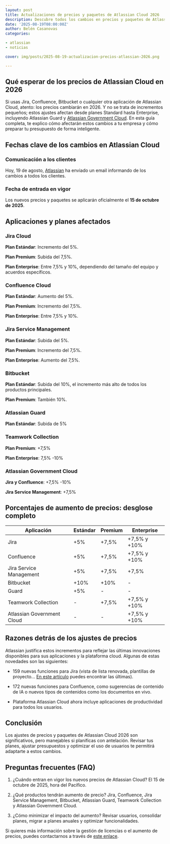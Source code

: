 ```yaml
---
layout: post
title: Actualizaciones de precios y paquetes de Atlassian Cloud 2026
description: Descubre todos los cambios en precios y paquetes de Atlassian Cloud 2026 para Jira, Confluence, Bitbucket y más.
date: '2025-08-19T08:00:00Z'
author: Belén Casanovas
categories:

- atlassian
- noticias

cover: img/posts/2025-08-19-actualizacion-precios-atlassian-2026.png

---
```


## Qué esperar de los precios de Atlassian Cloud en 2026
Si usas Jira, Confluence, Bitbucket o cualquier otra aplicación de Atlassian Cloud, atento: los precios cambiarán en 2026. Y no se trata de incrementos pequeños; estos ajustes afectan desde planes Standard hasta Enterprise, incluyendo Atlassian Guard y [Atlassian Government Cloud](https://www.atlassian.com/blog/announcements/expanding-pathways-to-cloud). En esta guía completa, te explico cómo afectarán estos cambios a tu empresa y cómo preparar tu presupuesto de forma inteligente.

## Fechas clave de los cambios en Atlassian Cloud

### Comunicación a los clientes
Hoy, 19 de agosto, [Atlassian](/atlassian) ha enviado un email informando de los cambios a todos los clientes.

### Fecha de entrada en vigor
Los nuevos precios y paquetes se aplicarán oficialmente el **15 de octubre de 2025**.

## Aplicaciones y planes afectados

### Jira Cloud

**Plan Estándar**: Incremento del 5%.

**Plan Premium**: Subida del 7,5%.

**Plan Enterprise**: Entre 7,5% y 10%, dependiendo del tamaño del equipo y acuerdos específicos.

### Confluence Cloud

**Plan Estándar**: Aumento del 5%.

**Plan Premium**: Incremento del 7,5%.

**Plan Enterprise**: Entre 7,5% y 10%.

### Jira Service Management

**Plan Estándar**: Subida del 5%.

**Plan Premium**: Incremento del 7,5%.

**Plan Enterprise**: Aumento del 7,5%.

### Bitbucket

**Plan Estándar**: Subida del 10%, el incremento más alto de todos los productos principales.

**Plan Premium**: También 10%.

### Atlassian Guard

**Plan Estándar**: Subida de 5%

### Teamwork Collection

**Plan Premium**: +7,5%

**Plan Enterprise**: 7,5% -10%

### Atlassian Government Cloud

**Jira y Confluence**: +7,5% -10%

**Jira Service Management**: +7,5%

## Porcentajes de aumento de precios: desglose completo

| Aplicación                  | Estándar | Premium | Enterprise |
| --------------------------- | -------- | ------- | ---------- |
| Jira                        | +5%      | +7,5%   | +7,5% y +10%  |
| Confluence                  | +5%      | +7,5%   | +7,5% y +10%  |
| Jira Service Management     | +5%      | +7,5%   | +7,5%      |
| Bitbucket                   | +10%     | +10%    | -          |
| Guard                       | +5%      | -       | -          |
| Teamwork Collection         | -        | +7,5%   | +7,5% y +10%  |
| Atlassian Government Cloud  | -        | -       | +7,5% y +10%  |

## Razones detrás de los ajustes de precios
Atlassian justifica estos incrementos para reflejar las últimas innovaciones disponibles para sus aplicaciones y la plataforma cloud. Algunas de estas novedades son las siguientes: 

- 159 nuevas funciones para Jira (vista de lista renovada, plantillas de proyecto... [En este artículo](/novedades-jira-junio-2025) puedes encontrar las últimas). <br>

- 172 nuevas funciones para Confluence, como sugerencias de contenido de IA o nuevos tipos de contenidos como los documentos en vivo. <br>

- Plataforma Atlassian Cloud ahora incluye aplicaciones de productividad para todos los usuarios.


## Conclusión
Los ajustes de precios y paquetes de Atlassian Cloud 2026 son significativos, pero manejables si planificas con antelación. Revisar tus planes, ajustar presupuestos y optimizar el uso de usuarios te permitirá adaptarte a estos cambios.

## Preguntas frecuentes (FAQ)

1. ¿Cuándo entran en vigor los nuevos precios de Atlassian Cloud?
El 15 de octubre de 2025, hora del Pacífico.

2. ¿Qué productos tendrán aumento de precio?
Jira, Confluence, Jira Service Management, Bitbucket, Atlassian Guard, Teamwork Collection y Atlassian Government Cloud.

3. ¿Cómo minimizar el impacto del aumento?
Revisar usuarios, consolidar planes, migrar a planes anuales y optimizar funcionalidades.

Si quieres más información sobre la gestión de licencias o el aumento de precios, puedes contactarnos a través de [este enlace](/contacto).